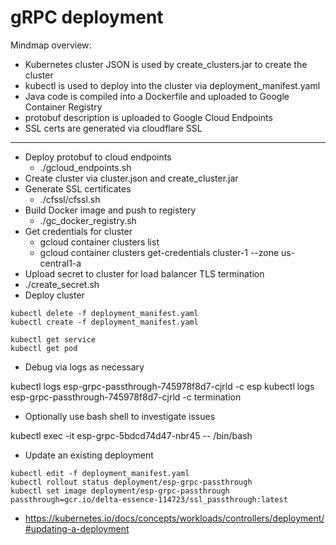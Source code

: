 # gRPC deployment

Mindmap overview:

* Kubernetes cluster JSON is used by create_clusters.jar to create the cluster
* kubectl is used to deploy into the cluster via deployment_manifest.yaml
* Java code is compiled into a Dockerfile and uploaded to Google Container Registry
* protobuf description is uploaded to Google Cloud Endpoints
* SSL certs are generated via cloudflare SSL

---


* Deploy protobuf to cloud endpoints
  * ./gcloud_endpoints.sh
* Create cluster via cluster.json and create_cluster.jar
* Generate SSL certificates
  * ./cfssl/cfssl.sh
* Build Docker image and push to registery
  * ./gc_docker_registry.sh
* Get credentials for cluster
  * gcloud container clusters list
  * gcloud container clusters get-credentials cluster-1 --zone us-central1-a
* Upload secret to cluster for load balancer TLS termination
 * ./create_secret.sh
* Deploy cluster

```
kubectl delete -f deployment_manifest.yaml
kubectl create -f deployment_manifest.yaml

kubectl get service
kubectl get pod
```

* Debug via logs as necessary

kubectl logs esp-grpc-passthrough-745978f8d7-cjrld -c esp
kubectl logs esp-grpc-passthrough-745978f8d7-cjrld -c termination

* Optionally use bash shell to investigate issues

kubectl exec -it esp-grpc-5bdcd74d47-nbr45 -- /bin/bash

* Update an existing deployment

```
kubectl edit -f deployment_manifest.yaml
kubectl rollout status deployment/esp-grpc-passthrough
kubectl set image deployment/esp-grpc-passthrough passthrough=gcr.io/delta-essence-114723/ssl_passthrough:latest
```

- https://kubernetes.io/docs/concepts/workloads/controllers/deployment/#updating-a-deployment